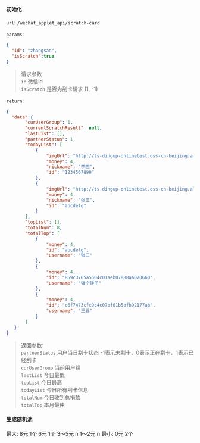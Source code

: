 
#### 初始化

`url`: `/wechat_applet_api/scratch-card`

`params`:

```json
{
  "id": "zhangsan",
  "isScratch":true
}
```
> 请求参数  
> `id` 微信id  
> `isScratch` 是否为刮卡请求 (1, -1)  

`return`:
```json
{
  "data":{
       "curUserGroup": 1,
       "currentScratchResult": null,
       "lastList": [],
       "partnerStatus": 1,
       "todayList": [
           {
               "imgUrl": "http://ts-dingup-onlinetest.oss-cn-beijing.aliyuncs.com/img/shop/4.jpg",
               "money": 4,
               "nickname": "李四",
               "id": "1234567890"
           },
           {
               "imgUrl": "http://ts-dingup-onlinetest.oss-cn-beijing.aliyuncs.com/img/shop/4.jpg",
               "money": 4,
               "nickname": "张三",
               "id": "abcdefg"
           }
       ],
       "topList": [],
       "totalNum": 8,
       "totalTop": [
           {
               "money": 4,
               "id": "abcdefg",
               "username": "张三"
           },
           {
               "money": 4,
               "id": "859c3765a5504c01aeb07888aa070660",
               "username": "强个锤子"
           },
           {
               "money": 4,
               "id": "c6f7473cfc9c4c07bf61b5bfb92177ab",
               "username": "王五"
           }
       ]
   }
}
```

> 返回参数:  
> `partnerStatus` 用户当日刮卡状态 -1表示未刮卡，0表示正在刮卡，1表示已经刮卡  
> `curUserGroup` 当前用户组  
> `lastList` 今日最低   
> `topList` 今日最高  
> `todayList` 今日所有刮卡信息  
> `totalNum` 今日收到总捐款  
> `totalTop` 本月最佳

#### 生成随机池

最大:   8元  1个
       6元  1个
     3～5元   n
     1～2元   n
最小:   0元  2个

